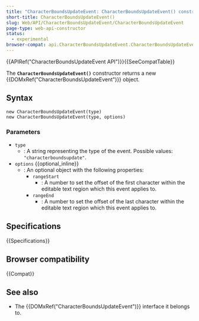 ```yaml
---
title: "CharacterBoundsUpdateEvent: CharacterBoundsUpdateEvent() constructor"
short-title: CharacterBoundsUpdateEvent()
slug: Web/API/CharacterBoundsUpdateEvent/CharacterBoundsUpdateEvent
page-type: web-api-constructor
status:
  - experimental
browser-compat: api.CharacterBoundsUpdateEvent.CharacterBoundsUpdateEvent
---
```


{{APIRef("CharacterBoundsUpdateEvent API")}}{{SeeCompatTable}}

The **`CharacterBoundsUpdateEvent()`** constructor returns a new {{DOMxRef("CharacterBoundsUpdateEvent")}} object.

## Syntax

```js-nolint
new CharacterBoundsUpdateEvent(type)
new CharacterBoundsUpdateEvent(type, options)
```

### Parameters

- `type`
  - : A string representing the type of the event. Possible values: `"characterboundsupdate"`.
- `options` {{optional_inline}}
  - : An optional object with the following properties:
    - `rangeStart`
      - : A number to set the offset of the first character within the editable text region which this event applies to.
    - `rangeEnd`
      - : A number to set the offset of the last character within the editable text region which this event applies to.

## Specifications

{{Specifications}}

## Browser compatibility

{{Compat}}

## See also

- The {{DOMxRef("CharacterBoundsUpdateEvent")}} interface it belongs to.
